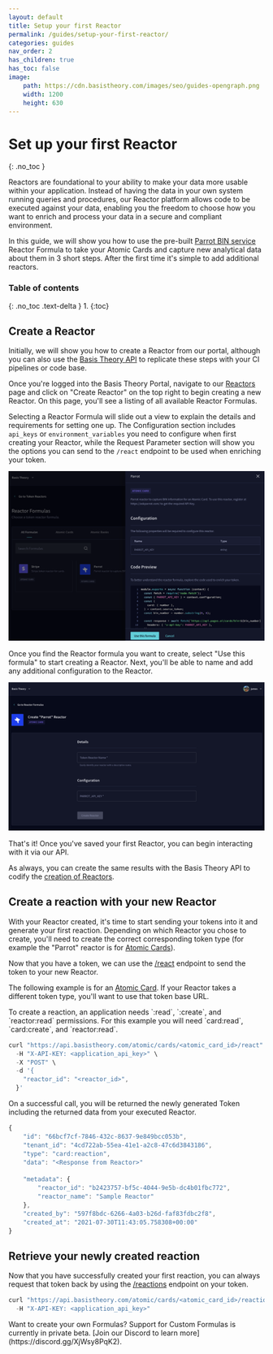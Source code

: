 ```yaml
---
layout: default
title: Setup your first Reactor
permalink: /guides/setup-your-first-reactor/
categories: guides
nav_order: 2
has_children: true
has_toc: false
image:
    path: https://cdn.basistheory.com/images/seo/guides-opengraph.png
    width: 1200
    height: 630
---
```


# Set up your first Reactor
{: .no_toc }

Reactors are foundational to your ability to make your data more usable within your application. Instead of having the data in your own system running queries and procedures, our Reactor platform allows code to be executed against your data, enabling you the freedom to choose how you want to enrich and process your data in a secure and compliant environment.

In this guide, we will show you how to use the pre-built [Parrot BIN service](https://askparrot.com) Reactor Formula to take your Atomic Cards and capture new analytical data about them in 3 short steps. After the first time it's simple to add additional reactors.

### Table of contents
{: .no_toc .text-delta }
1. 
{:toc}

## Create a Reactor

Initially, we will show you how to create a Reactor from our portal, although you can also use the [Basis Theory API](https://docs.basistheory.com/#reactors) to replicate these steps with your CI pipelines or code base.

Once you're logged into the Basis Theory Portal, navigate to our [Reactors](https://portal.basistheory.com/reactors) page and click on "Create Reactor" on the top right to begin creating a new Reactor. On this page, you'll see a listing of all available Reactor Formulas.

Selecting a Reactor Formula will slide out a view to explain the details and requirements for setting one up. The Configuration section includes `api_keys` or `environment_variables` you need to configure when first creating your Reactor, while the Request Parameter section will show you the options you can send to the `/react` endpoint to be used when enriching your token.

![Screenshot of selecting a Reactor Formula](/assets/images/setup_first_reactor/token-reactor-formula.png)

Once you find the Reactor formula you want to create, select "Use this formula" to start creating a Reactor.  Next, you'll be able to name and add any additional configuration to the Reactor.

![Screenshot of create a Reactor](/assets/images/setup_first_reactor/create-reactor.png)

That's it! Once you've saved your first Reactor, you can begin interacting with it via our API.

<span class="base-alert info">
  <span>
    As always, you can create the same results with the Basis Theory API to codify the <a href="https://docs.basistheory.com/api-reference/#create-reactor">creation of Reactors</a>.
  </span>
</span>

## Create a reaction with your new Reactor

With your Reactor created, it's time to start sending your tokens into it and generate your first reaction. Depending on which Reactor you chose to create, you'll need to create the correct corresponding token type (for example the "Parrot" reactor is for [Atomic Cards](https://docs.basistheory.com/api-reference/#atomic-cards)).

Now that you have a token, we can use the [/react](https://docs.basistheory.com/api-reference/#create-an-atomic-card-reaction) endpoint to send the token to your new Reactor.

The following example is for an [Atomic Card](https://docs.basistheory.com/api-reference/#atomic-cards). If your Reactor takes a different token type, you'll want to use that token base URL.

<span class="base-alert warning">
  <span>
    To create a reaction, an application needs `<source_token_type>:read`, `<source_token_type>:create`, and `reactor:read` permissions. For this example you will need `card:read`, `card:create`, and `reactor:read`.
  </span>
</span>

```js
curl "https://api.basistheory.com/atomic/cards/<atomic_card_id>/react" \
  -H "X-API-KEY: <application_api_key>" \
  -X "POST" \
  -d '{
    "reactor_id": "<reactor_id>",
  }'
```

On a successful call, you will be returned the newly generated Token including the returned data from your executed Reactor.

```js
{
    "id": "66bcf7cf-7846-432c-8637-9e849bcc053b",
    "tenant_id": "4cd722ab-55ea-41e1-a2c8-47c6d3843186",
    "type": "card:reaction",
    "data": "<Response from Reactor>"

    "metadata": {
        "reactor_id": "b2423757-bf5c-4044-9e5b-dc4b01fbc772",
        "reactor_name": "Sample Reactor"
    },
    "created_by": "597f8bdc-6266-4a03-b26d-faf83fdbc2f8",
    "created_at": "2021-07-30T11:43:05.758308+00:00"
}
```

## Retrieve your newly created reaction

Now that you have successfully created your first reaction, you can always request that token back by using the [/reactions](https://docs.basistheory.com/api-reference/#get-an-atomic-card-reaction-token) endpoint on your token.

```js
curl "https://api.basistheory.com/atomic/cards/<atomic_card_id>/reactions/<reaction_token_id>" \
  -H "X-API-KEY: <application_api_key>"
```

<span class="base-alert info">
  <span>
    Want to create your own Formulas? Support for Custom Formulas is currently in private beta. [Join our Discord to learn more](https://discord.gg/XjWsy8PqK2).
  </span>
</span>
